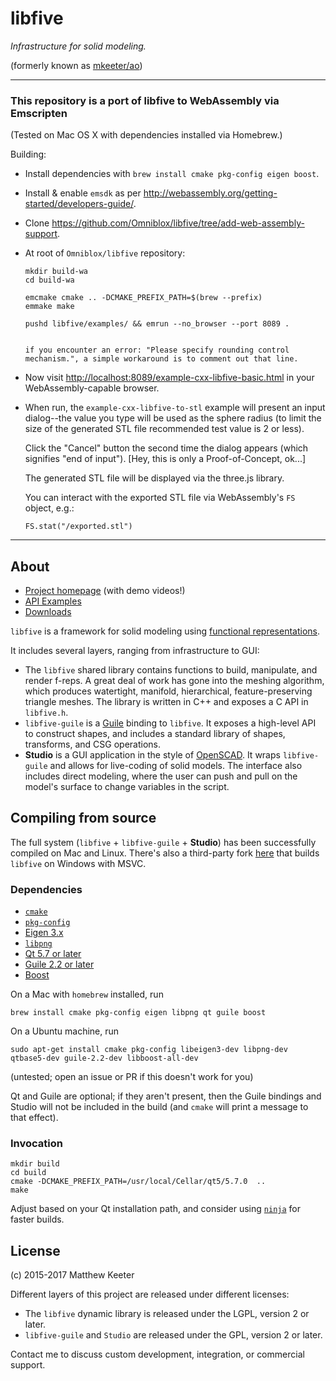 # libfive
*Infrastructure for solid modeling.*

(formerly known as [mkeeter/ao](https://github.com/mkeeter/ao))

----

### This repository is a port of libfive to WebAssembly via Emscripten

(Tested on Mac OS X with dependencies installed via Homebrew.)

Building:

 * Install dependencies with `brew install cmake pkg-config eigen boost`.

 * Install & enable `emsdk` as per <http://webassembly.org/getting-started/developers-guide/>.

 * Clone <https://github.com/Omniblox/libfive/tree/add-web-assembly-support>.

 * At root of `Omniblox/libfive` repository:

       mkdir build-wa
       cd build-wa

       emcmake cmake .. -DCMAKE_PREFIX_PATH=$(brew --prefix)
       emmake make

       pushd libfive/examples/ && emrun --no_browser --port 8089 .


       if you encounter an error: "Please specify rounding control mechanism.", a simple workaround is to comment out that line.


 * Now visit <http://localhost:8089/example-cxx-libfive-basic.html> in your WebAssembly-capable browser.

 * When run, the `example-cxx-libfive-to-stl` example will present an
   input dialog--the value you type will be used as the sphere radius
   (to limit the size of the generated STL file recommended test value
   is 2 or less).

   Click the "Cancel" button the second time the dialog appears (which
   signifies "end of input"). [Hey, this is only a Proof-of-Concept, ok...]

   The generated STL file will be displayed via the three.js library.

   You can interact with the exported STL file via WebAssembly's `FS`
   object, e.g.:

       FS.stat("/exported.stl")

----

## About
- [Project homepage](https://libfive.com) (with demo videos!)
- [API Examples](https://libfive.com/examples)
- [Downloads](https://libfive.com/download)

`libfive` is a framework for solid modeling using
[functional representations](https://en.wikipedia.org/wiki/Function_representation).

It includes several layers, ranging from infrastructure to GUI:

- The `libfive` shared library contains functions to build, manipulate, and render f-reps.
A great deal of work has gone into the meshing algorithm,
which produces watertight, manifold,
hierarchical, feature-preserving triangle meshes.
The library is written in C++ and exposes a C API in `libfive.h`.
- `libfive-guile` is a [Guile](https://www.gnu.org/software/guile/)
binding to `libfive`.
It exposes a high-level API to construct shapes,
and includes a standard library
of shapes, transforms, and CSG operations.
- **Studio** is a GUI application in the style of
[OpenSCAD](http://www.openscad.org/).
It wraps `libfive-guile` and allows for live-coding of solid models.
The interface also includes direct modeling,
where the user can push and pull on the model's surface
to change variables in the script.

## Compiling from source
The full system (`libfive` + `libfive-guile` + **Studio**)
has been successfully compiled on Mac and Linux.
There's also a third-party fork
[here](https://github.com/bradrothenberg/ao/tree/win64)
that builds `libfive` on Windows with MSVC.

### Dependencies
- [`cmake`](https://cmake.org/)
- [`pkg-config`](https://www.freedesktop.org/wiki/Software/pkg-config/)
- [Eigen 3.x](http://eigen.tuxfamily.org/index.php?title=Main_Page)
- [`libpng`](http://www.libpng.org/pub/png/libpng.html)
- [Qt 5.7 or later](https://www.qt.io)
- [Guile 2.2 or later](https://www.gnu.org/software/guile/)
- [Boost](https://www.boost.org)

On a Mac with `homebrew` installed, run
```
brew install cmake pkg-config eigen libpng qt guile boost
```

On a Ubuntu machine, run
```
sudo apt-get install cmake pkg-config libeigen3-dev libpng-dev qtbase5-dev guile-2.2-dev libboost-all-dev
```
(untested; open an issue or PR if this doesn't work for you)

Qt and Guile are optional; if they aren't present, then
the Guile bindings and Studio will not be included in the build
(and `cmake` will print a message to that effect).

### Invocation
```
mkdir build
cd build
cmake -DCMAKE_PREFIX_PATH=/usr/local/Cellar/qt5/5.7.0  ..
make
```
Adjust based on your Qt installation path, and consider using [`ninja`](https://ninja-build.org/) for faster builds.

## License
(c) 2015-2017 Matthew Keeter

Different layers of this project are released under different licenses:
- The `libfive` dynamic library is released under the LGPL, version 2 or later.
- `libfive-guile` and `Studio` are released under the GPL, version 2 or later.

Contact me to discuss custom development,
integration,
or commercial support.
